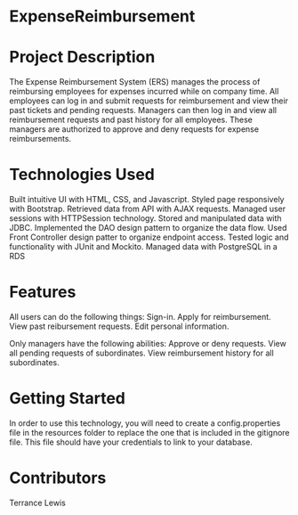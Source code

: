 # ExpenseReimbursement

# Project Description

The Expense Reimbursement System (ERS) manages the process of reimbursing employees for expenses incurred while on company time. 
All employees can log in and submit requests for reimbursement and view their past tickets and pending requests. Managers can then 
log in and view all reimbursement requests and past history for all employees. These managers are authorized to approve and deny 
requests for expense reimbursements.

# Technologies Used

Built intuitive UI with HTML, CSS, and Javascript.
Styled page responsively with Bootstrap.
Retrieved data from API with AJAX requests.
Managed user sessions with HTTPSession technology.
Stored and manipulated data with JDBC.
Implemented the DAO design pattern to organize the data flow.
Used Front Controller design patter to organize endpoint access.
Tested logic and functionality with JUnit and Mockito.
Managed data with PostgreSQL in a RDS

# Features

All users can do the following things:
Sign-in.
Apply for reimbursement.
View past reibursement requests.
Edit personal information.

Only managers have the following abilities:
Approve or deny requests.
View all pending requests of subordinates.
View reimbursement history for all subordinates.

# Getting Started

In order to use this technology, you will need to create a config.properties file in the resources folder to replace the one that is 
included in the gitignore file.  This file should have your credentials to link to your database. 

# Contributors

Terrance Lewis
